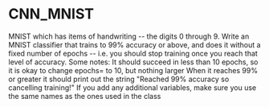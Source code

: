 # CNN_MNIST
MNIST which has items of handwriting -- the digits 0 through 9.  Write an MNIST classifier that trains to 99% accuracy or above, and does it without a fixed number of epochs -- i.e. you should stop training once you reach that level of accuracy.  Some notes:  It should succeed in less than 10 epochs, so it is okay to change epochs= to 10, but nothing larger When it reaches 99% or greater it should print out the string "Reached 99% accuracy so cancelling training!" If you add any additional variables, make sure you use the same names as the ones used in the class

